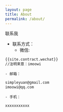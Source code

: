 ```yaml
---
layout: page
title: About
permalink: /about/
---
```


联系我

- 联系方式：
	- 微信: 
```bash
{{site.contract.wechat}} 
//注明来意：imoowi
```
	- 邮箱：
```bash			
simpleyuan@gmail.com  
imoowi@qq.com
```
	- 手机：
```bash
xxxxxxxxxxx
```


